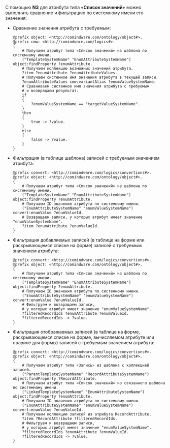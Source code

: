 С помощью **N3** для атрибута типа «**Список значений**» можно выполнять сравнение и фильтрацию по системному имени его значения:

- Сравнение значения атрибута с требуемым:

    ``` turtle
    @prefix object: <http://comindware.com/ontology/object#>.
    @prefix cmw: <http://comindware.com/logics#>.
    {
        # Получаем атрибут типа «Список значений» из шаблона по системному имени.
        ("TemplateSystemName" "EnumAttributeSystemName") object:findProperty ?enumAttribute.
        # Получаем коллекцию возможных значений атрибута.
        ?item ?enumAttribute ?enumAttributeValues.
        # Получаем системное имя значения атрибута в текущей записи.
        ?enumAttributeValues cmw:variantAlias ?enumValueSystemName.
        # Сравниваем системное имя значения атрибута с требуемым
        # и возвращаем результат.
        if
        {
            ?enumValueSystemName == "targetValueSystemName".
        }
        then
        {
            true -> ?value.
        }
        else
        {
            false -> ?value.
        }
    }
    ```

- Фильтрация (в таблице шаблона) записей с требуемым значением атрибута:

    ``` turtle
    @prefix convert: <http://comindware.com/logics/convertions#>.
    @prefix object: <http://comindware.com/ontology/object#>.
    {
        # Получаем атрибут типа «Список значений» из шаблона по системному имени.
        ("TemplateSystemName" "EnumAttributeSystemName") object:findProperty ?enumAttribute.
        # Получаем ID значения атрибута по системному имени.
        ("EnumAttributeSystemName" "enumValueSystemName") convert:enumValue ?enumValueId.
        # Возвращаем записи, у которых атрибут имеет значение "enumValueSystemName".
        ?item ?enumAttribute ?enumValueId.
    }
    ```

- Фильтрация добавляемых записей (в таблице на форме или раскрывающемся списке на форме) записей с требуемым значением атрибута:

    ``` turtle
    @prefix convert: <http://comindware.com/logics/convertions#>.
    @prefix object: <http://comindware.com/ontology/object#>.
    {
        # Получаем атрибут типа «Список значений» из шаблона по системному имени.
        ("TemplateSystemName" "EnumAttributeSystemName") object:findProperty ?enumAttribute.
        # Получаем ID значения атрибута по системному имени.
        ("EnumAttributeSystemName" "enumValueSystemName") convert:enumValue ?enumValueId.
        # Фильтруем и возвращаем записи, 
        # у которых атрибут имеет значение "enumValueSystemName".
        ?filteredRecordIds ?enumAttribute ?enumValueId.
        ?filteredRecordIds -> ?value.
    }
    ```

- Фильтрация отображаемых записей (в таблице на форме, раскрывающемся списке на форме, вычисляемом атрибуте или правиле для формы) записей с требуемым значением атрибута:

    ``` turtle
    @prefix convert: <http://comindware.com/logics/convertions#>.
    @prefix object: <http://comindware.com/ontology/object#>.
    {
        # Получаем атрибут типа «Запись» из шаблона с коллекцией записей.
        ("ParentTemplateSystemName" "RecordAttributeSystemName") object:findProperty ?RecordAttribute.
        # Получаем атрибут типа «Список значений» из связанного шаблона по системному имени.
        ("LinkedTemplateSystemName" "EnumAttributeSystemName") object:findProperty ?enumAttribute.
        # Получаем ID значения атрибута по системному имени.
        ("EnumAttributeSystemName" "enumValueSystemName") convert:enumValue ?enumValueId.
        # Получаем коллекцию записей из атрибута RecordAttribute.
        ?item ?RecordAttribute ?filteredRecordIds.
        # Фильтруем и возвращаем записи,
        # у которых атрибут имеет значение "enumValueSystemName".
        ?filteredRecordIds ?enumAttribute ?enumValueId.
        ?filteredRecordIds -> ?value.
    }
    ```
